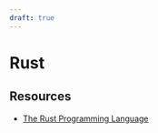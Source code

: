 ```yaml
---
draft: true
---
```


# Rust

## Resources

* [The Rust Programming Language](https://doc.rust-lang.org/)

